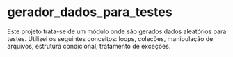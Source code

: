 # gerador_dados_para_testes

Este projeto trata-se de um módulo onde são gerados dados aleatórios para testes. 
Utilizei os seguintes conceitos: loops, coleções, manipulação de arquivos, estrutura condicional, tratamento de exceções.
